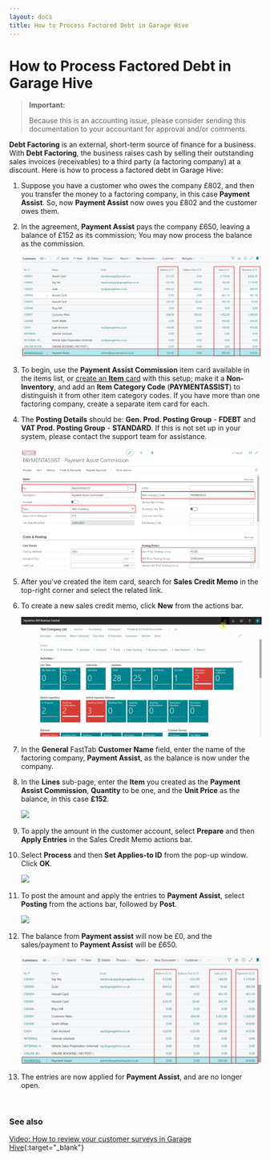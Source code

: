 ```yaml
---
layout: docs
title: How to Process Factored Debt in Garage Hive
---
```


# How to Process Factored Debt in Garage Hive

> **Important:**
>
> Because this is an accounting issue, please consider sending this documentation to your accountant for approval and/or comments.

**Debt Factoring** is an external, short-term source of finance for a business. With **Debt Factoring**, the business raises cash by selling their outstanding sales invoices (receivables) to a third party (a factoring company) at a discount. Here is how to process a factored debt in Garage Hive:
1. Suppose you have a customer who owes the company £802, and then you transfer the money to a factoring company, in this case **Payment Assist**. So, now **Payment Assist** now owes you £802 and the customer owes them.
1. In the agreement, **Payment Assist** pays the company £650, leaving a balance of £152 as its commission; You may now process the balance as the commission.

   ![](media/garagehive-processing-factored-debt1.png)

1. To begin, use the **Payment Assist Commission** item card available in the items list, or [create an **Item** card](garagehive-create-an-item-card.html) with this setup; make it a **Non-Inventory**, and add an **Item Category Code** (**PAYMENTASSIST**) to distinguish it from other item category codes. If you have more than one factoring company, create a separate item card for each.
1. The **Posting Details** should be: **Gen. Prod. Posting Group** - **FDEBT** and **VAT Prod. Posting Group** - **STANDARD**. If this is not set up in your system, please contact the support team for assistance.

   ![](media/garagehive-processing-factored-debt2.png)

1. After you've created the item card, search for **Sales Credit Memo** in the top-right corner and select the related link.
1. To create a new sales credit memo, click **New** from the actions bar.

   ![](media/garagehive-processing-factored-debt3.gif)

1. In the **General** FastTab **Customer Name** field, enter the name of the factoring company, **Payment Assist**, as the balance is now under the company.
1. In the **Lines** sub-page, enter the **Item** you created as the **Payment Assist Commission**, **Quantity** to be one, and the **Unit Price** as the balance, in this case **£152**.

   ![](media/garagehive-processing-factored-debt4.gif)

1. To apply the amount in the customer account, select **Prepare** and then **Apply Entries** in the Sales Credit Memo actions bar.
1. Select **Process** and then **Set Applies-to ID** from the pop-up window. Click **OK**.

   ![](media/garagehive-processing-factored-debt7.gif)

2. To post the amount and apply the entries to **Payment Assist**, select **Posting** from the actions bar, followed by **Post**.
   
   ![](media/garagehive-processing-factored-debt5.gif)

3. The balance from **Payment assist** will now be £0, and the sales/payment to **Payment Assist** will be £650.

   ![](media/garagehive-processing-factored-debt6.png)

4. The entries are now applied for **Payment Assist**, and are no longer open.


<br>

### See also

[Video: How to review your customer surveys in Garage Hive](https://www.youtube.com/watch?v=UWpPgs-rJJg&t=136s){:target="_blank"}

